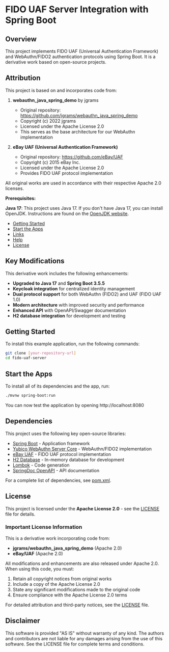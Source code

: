 # FIDO UAF Server Integration with Spring Boot

## Overview

This project implements FIDO UAF (Universal Authentication Framework) and WebAuthn/FIDO2 authentication protocols using Spring Boot. It is a derivative work based on open-source projects.

## Attribution

This project is based on and incorporates code from:

1. **webauthn_java_spring_demo** by jgrams
   - Original repository: https://github.com/jgrams/webauthn_java_spring_demo
   - Copyright (c) 2022 jgrams
   - Licensed under the Apache License 2.0
   - This serves as the base architecture for our WebAuthn implementation

2. **eBay UAF (Universal Authentication Framework)**
   - Original repository: https://github.com/eBay/UAF
   - Copyright (c) 2015 eBay Inc.
   - Licensed under the Apache License 2.0
   - Provides FIDO UAF protocol implementation

All original works are used in accordance with their respective Apache 2.0 licenses.

**Prerequisites:**

**Java 17**: This project uses Java 17. If you don't have Java 17, you can install OpenJDK. Instructions are found on the [OpenJDK website](https://openjdk.java.net/install/).

* [Getting Started](#getting-started)
* [Start the Apps](#start-the-apps)
* [Links](#links)
* [Help](#help)
* [License](#license)
## Key Modifications

This derivative work includes the following enhancements:

* **Upgraded to Java 17** and **Spring Boot 3.5.5**
* **Keycloak integration** for centralized identity management
* **Dual protocol support** for both WebAuthn (FIDO2) and UAF (FIDO UAF 1.0)
* **Modern architecture** with improved security and performance
* **Enhanced API** with OpenAPI/Swagger documentation
* **H2 database integration** for development and testing

## Getting Started

To install this example application, run the following commands:

```bash
git clone [your-repository-url]
cd fido-uaf-server
```

## Start the Apps

To install all of its dependencies and the app, run:

```bash
./mvnw spring-boot:run
```

You can now test the application by opening http://localhost:8080

## Dependencies

This project uses the following key open-source libraries:

* [Spring Boot](https://spring.io/projects/spring-boot) - Application framework
* [Yubico WebAuthn Server Core](https://developers.yubico.com/java-webauthn-server/) - WebAuthn/FIDO2 implementation
* [eBay UAF](https://github.com/eBay/UAF) - FIDO UAF protocol implementation
* [H2 Database](https://www.h2database.com/) - In-memory database for development
* [Lombok](https://projectlombok.org/) - Code generation
* [SpringDoc OpenAPI](https://springdoc.org/) - API documentation

For a complete list of dependencies, see [pom.xml](pom.xml).

## License

This project is licensed under the **Apache License 2.0** - see the [LICENSE](LICENSE) file for details.

### Important License Information

This is a derivative work incorporating code from:
- **jgrams/webauthn_java_spring_demo** (Apache 2.0)
- **eBay/UAF** (Apache 2.0)

All modifications and enhancements are also released under Apache 2.0. When using this code, you must:
1. Retain all copyright notices from original works
2. Include a copy of the Apache License 2.0
3. State any significant modifications made to the original code
4. Ensure compliance with the Apache License 2.0 terms

For detailed attribution and third-party notices, see the [LICENSE](LICENSE) file.

## Disclaimer

This software is provided "AS IS" without warranty of any kind. The authors and contributors are not liable for any damages arising from the use of this software. See the LICENSE file for complete terms and conditions.

